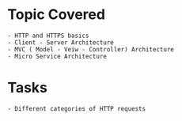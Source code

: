 # Topic Covered

    - HTTP and HTTPS basics
    - Client - Server Architecture
    - MVC ( Model - Veiw - Controller) Architecture
    - Micro Service Architecture

# Tasks
    - Different categories of HTTP requests
